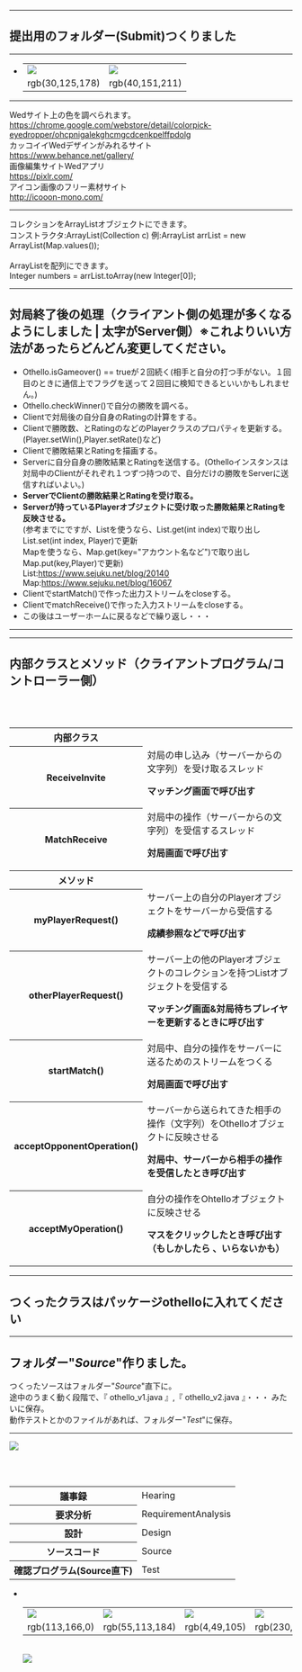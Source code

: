 
***

## 提出用のフォルダー(Submit)つくりました

***


<ul>
 <li>
  <table>
   <tr>
    <td><img src="/image/1E7DB2.png"></td>
    <td><img src="/image/2897D3.png"></td>
   </tr>
   <tr>
    <td>rgb(30,125,178)</td>
    <td>rgb(40,151,211)</td>
   </tr>
  </table>
 </li>
</ul>


***

Wedサイト上の色を調べられます。<br>
https://chrome.google.com/webstore/detail/colorpick-eyedropper/ohcpnigalekghcmgcdcenkpelffpdolg
<br>
カッコイイWedデザインがみれるサイト<br>
https://www.behance.net/gallery/
<br>
画像編集サイトWedアプリ<br>
https://pixlr.com/
<br>
アイコン画像のフリー素材サイト<br>
http://icooon-mono.com/
<br>

***

コレクションをArrayListオブジェクトにできます。<br>
コンストラクタ:ArrayList(Collection c)
例:ArrayList arrList = new ArrayList(Map.values());
<br><br>
ArrayListを配列にできます。<br>
Integer numbers = arrList.toArray(new Integer[0]);<br>
***
## 対局終了後の処理（クライアント側の処理が多くなるようにしました | 太字がServer側）※これよりいい方法があったらどんどん変更してください。
- Othello.isGameover() == trueが２回続く(相手と自分の打つ手がない。１回目のときに通信上でフラグを送って２回目に検知できるといいかもしれません。)
- Othello.checkWinner()で自分の勝敗を調べる。
- Clientで対局後の自分自身のRatingの計算をする。
- Clientで勝敗数、とRatingのなどのPlayerクラスのプロパティを更新する。(Player.setWin(),Player.setRate()など)
- Clientで勝敗結果とRatingを描画する。
- Serverに自分自身の勝敗結果とRatingを送信する。(Othelloインスタンスは対局中のClientがそれぞれ１つずつ持つので、自分だけの勝敗をServerに送信すればいよい。)
- **ServerでClientの勝敗結果とRatingを受け取る。**
- **Serverが持っているPlayerオブジェクトに受け取った勝敗結果とRatingを反映させる。**<br>
(参考までにですが、Listを使うなら、List.get(int index)で取り出しList.set(int index, Player)で更新<br>
Mapを使うなら、Map.get(key="アカウント名など")で取り出しMap.put(key,Player)で更新)<br>
List:https://www.sejuku.net/blog/20140<br>
Map:https://www.sejuku.net/blog/16067<br>
- ClientでstartMatch()で作った出力ストリームをcloseする。
- ClientでmatchReceive()で作った入力ストリームをcloseする。
- この後はユーザーホームに戻るなどで繰り返し・・・
***

***
## 内部クラスとメソッド（クライアントプログラム/コントローラー側）
<table>
 <tr>
  <th>内部クラス</th>
 </tr>
 <tr>
  <th>ReceiveInvite</th><td>対局の申し込み（サーバーからの文字列）を受け取るスレッド<br>
  
  **マッチング画面で呼び出す**
  
  </td>
 </tr>
 <tr>
  <th>MatchReceive</th><td>対局中の操作（サーバーからの文字列）を受信するスレッド<br>
 
 **対局画面で呼び出す**
 
 </td>
 </tr>
 <tr>
  <th>メソッド<th>
 </tr>
　<br>
 <tr>
  <th>myPlayerRequest()</th><td>サーバー上の自分のPlayerオブジェクトをサーバーから受信する<br>
 
 **成績参照などで呼び出す**
 
 </td>
 </tr>
 <tr>
  <th>otherPlayerRequest()</th><td>サーバー上の他のPlayerオブジェクトのコレクションを持つListオブジェクトを受信する<br>
 
 **マッチング画面&対局待ちプレイヤーを更新するときに呼び出す**
 
 </td>
 </tr>
 <tr>
  <th>startMatch()</th><td>対局中、自分の操作をサーバーに送るためのストリームをつくる<br>
 
 **対局画面で呼び出す**
 
 </td>
 </tr>
 <tr>
  <th>acceptOpponentOperation()</th><td>サーバーから送られてきた相手の操作（文字列）をOthelloオブジェクトに反映させる<br>
 
 **対局中、サーバーから相手の操作を受信したとき呼び出す**
 
 </td>
 </tr>
 <tr>
  <th>acceptMyOperation()</th><td>自分の操作をOhtelloオブジェクトに反映させる<br>
 
 **マスをクリックしたとき呼び出す（もしかしたら
  、いらないかも）**</td>
 </tr>
</table>

***
## つくったクラスはパッケージothelloに入れてください<br>
***
## フォルダー"*Source*"作りました。<br>
つくったソースはフォルダー"*Source*"直下に。<br>
途中のうまく動く段階で、『 othello_v1.java 』,『 othello_v2.java 』・・・ みたいに保存。<br>
動作テストとかのファイルがあれば、フォルダー"*Test*"に保存。
***
<img src="./image/grids.png"><br>
  <table>
    <tr>
      <th>議事録</th>
      <td>Hearing</td>
    </tr>
    <tr>
      <th>要求分析</th>
      <td>RequirementAnalysis</td>
    </tr>
    <tr>
      <th>設計</th>
      <td>Design</td>
    </tr>
    <tr>
     <th>ソースコード</th>
     <td>Source</td>
    </tr>
    <tr>
     <th>確認プログラム(Source直下)</th>
     <td>Test</td>
  </tr>
  </table>

<ul>
  <li>
    <table>
      <tr>
        <td><img src="./image/71A600.png"></td>
        <td><img src="./image/3771BA.png"></td>
        <td><img src="./image/04316C.png"></td>
        <td><img src="./image/E65D00.png"></td>
        <td><img src="./image/DBDBDB.png"></td>
        <td><img src="./image/F8F8F8.png"></td>
      </tr>
      <tr>
        <td>rgb(113,166,0)</td>
        <td>rgb(55,113,184)</td>
        <td>rgb(4,49,105)</td>
        <td>rgb(230,92,0)</td>
        <td>rgb(217,217,217)</td>
        <td>rgb(247,247,247)</td>
      </tr>
    </table><br>
    <img src="./image/image_01.png">
  </li>
</ul>

